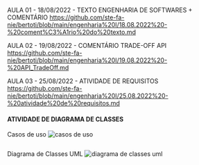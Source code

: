 AULA 01 - 18/08/2022 - TEXTO ENGENHARIA DE SOFTWARES + COMENTÁRIO
https://github.com/ste-fa-nie/bertoti/blob/main/engenharia%20I/18.08.2022%20-%20coment%C3%A1rio%20do%20texto.md

AULA 02 - 19/08/2022 - COMENTÁRIO TRADE-OFF API
https://github.com/ste-fa-nie/bertoti/blob/main/engenharia%20I/19.08.2022%20-%20API_TradeOff.md

AULA 03 - 25/08/2022 - ATIVIDADE DE REQUISITOS
https://github.com/ste-fa-nie/bertoti/blob/main/engenharia%20I/25.08.2022%20-%20atividade%20de%20requisitos.md

<h4> ATIVIDADE DE DIAGRAMA DE CLASSES </h4>

Casos de uso
![casos de uso](https://user-images.githubusercontent.com/102293897/192851656-8f6e9338-ef83-442a-a6ce-574f6cf47def.png)

<p align = center>
  <img width = "325" src"https://user-images.githubusercontent.com/102293897/192851656-8f6e9338-ef83-442a-a6ce-574f6cf47def.png"
</p>

Diagrama de Classes UML
![diagrama de classes uml](https://user-images.githubusercontent.com/102293897/192852207-616fa831-e3dd-418f-9228-837cc4b89768.png)

<p align = center>
  <img width = "325" src"https://user-images.githubusercontent.com/102293897/192852207-616fa831-e3dd-418f-9228-837cc4b89768.png"
</p>

